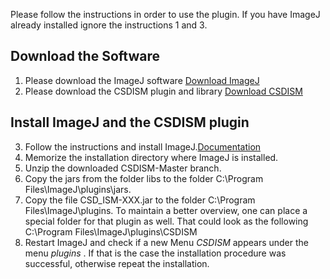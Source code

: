 Please follow the instructions in order to use the plugin. If you have ImageJ already installed ignore the instructions 1 and 3.

## Download the Software
1. Please download the ImageJ software [Download ImageJ](http://rsbweb.nih.gov/ij/download.html)
2. Please download the CSDISM plugin and library [Download CSDISM](https://github.com/DirkHaehnel/CSDISM/archive/master.zip)

## Install ImageJ and the CSDISM plugin
3. Follow the instructions and install ImageJ.[Documentation](http://rsbweb.nih.gov/ij/docs/index.html)
4. Memorize the installation directory where ImageJ is installed.
5. Unzip the downloaded CSDISM-Master branch.
6. Copy the jars from the folder libs to the folder C:\Program Files\ImageJ\plugins\jars.
7. Copy the file CSD_ISM-XXX.jar to the folder C:\Program Files\ImageJ\plugins. To maintain a better overview, one can place a special folder for that plugin as well. That could look as the following C:\Program Files\ImageJ\plugins\CSDISM 
8. Restart ImageJ and check if a new Menu _CSDISM_ appears under the menu _plugins_ . If that is the case the installation procedure was successful, otherwise repeat the installation. 
